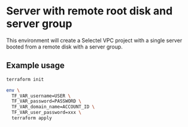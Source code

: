 # Server with remote root disk and server group

This environment will create a Selectel VPC project with a single server booted
from a remote disk with a server group.

## Example usage

```sh
terraform init

env \
  TF_VAR_username=USER \
  TF_VAR_password=PASSWORD \
  TF_VAR_domain_name=ACCOUNT_ID \
  TF_VAR_user_password=xxx \
  terraform apply
```
